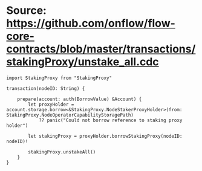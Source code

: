 # Source: https://github.com/onflow/flow-core-contracts/blob/master/transactions/stakingProxy/unstake_all.cdc

```
import StakingProxy from "StakingProxy"

transaction(nodeID: String) {

    prepare(account: auth(BorrowValue) &Account) {
        let proxyHolder = account.storage.borrow<&StakingProxy.NodeStakerProxyHolder>(from: StakingProxy.NodeOperatorCapabilityStoragePath)
            ?? panic("Could not borrow reference to staking proxy holder")

        let stakingProxy = proxyHolder.borrowStakingProxy(nodeID: nodeID)!

        stakingProxy.unstakeAll()
    }
}

```